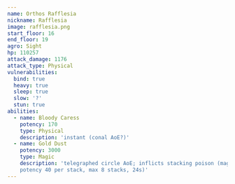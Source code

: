 ```yaml
---
name: Orthos Rafflesia
nickname: Rafflesia
image: rafflesia.png
start_floor: 16
end_floor: 19
agro: Sight
hp: 110257
attack_damage: 1176
attack_type: Physical
vulnerabilities:
  bind: true
  heavy: true
  sleep: true
  slow: '?'
  stun: true
abilities:
  - name: Bloody Caress
    potency: 170
    type: Physical
    description: 'instant (conal AoE?)'
  - name: Gold Dust
    potency: 3000
    type: Magic
    description: 'telegraphed circle AoE; inflicts stacking poison (magic DoT
    potency 40 per stack, max 8 stacks, 24s)'
---
```

